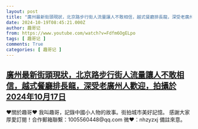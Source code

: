 ```yaml
---
layout: post
title: "廣州最新街頭現狀，北京路步行街人流量讓人不敢相信，越式餐廳排長龍，深受老廣州人歡迎，拍攝於2024年10月17日"
date: 2024-10-19T08:45:21.000Z
author: 趣哥记
from: https://www.youtube.com/watch?v=Fdfm6OgELpo
tags: [ 趣哥记 ]
comments: True
categories: [ 趣哥记 ]
---
```

<!--1729327521000-->
[廣州最新街頭現狀，北京路步行街人流量讓人不敢相信，越式餐廳排長龍，深受老廣州人歡迎，拍攝於2024年10月17日](https://www.youtube.com/watch?v=Fdfm6OgELpo)
------

<div>
♥關於趣哥♥  我叫趣哥，記錄中國小人物的故事。街拍城市美好記憶。  感謝大家厚愛訂閱！合作郵箱聯繫：1005560448@qq.com 微❤：nhzyzxj 備註來意。
</div>
